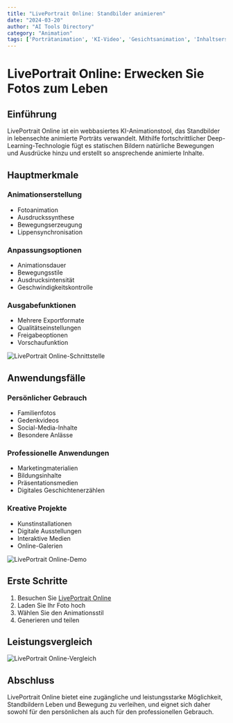 ```yaml
---
title: "LivePortrait Online: Standbilder animieren"
date: "2024-03-20"
author: "AI Tools Directory"
category: "Animation"
tags: ['Porträtanimation', 'KI-Video', 'Gesichtsanimation', 'Inhaltserstellung']
---
```

# LivePortrait Online: Erwecken Sie Fotos zum Leben

## Einführung

LivePortrait Online ist ein webbasiertes KI-Animationstool, das Standbilder in lebensechte animierte Porträts verwandelt. Mithilfe fortschrittlicher Deep-Learning-Technologie fügt es statischen Bildern natürliche Bewegungen und Ausdrücke hinzu und erstellt so ansprechende animierte Inhalte.

## Hauptmerkmale

### Animationserstellung
- Fotoanimation
- Ausdruckssynthese
- Bewegungserzeugung
- Lippensynchronisation

### Anpassungsoptionen
- Animationsdauer
- Bewegungsstile
- Ausdrucksintensität
- Geschwindigkeitskontrolle

### Ausgabefunktionen
- Mehrere Exportformate
- Qualitätseinstellungen
- Freigabeoptionen
- Vorschaufunktion

![LivePortrait Online-Schnittstelle](/imgs/liveportrait-online/interface.jpg)

## Anwendungsfälle

### Persönlicher Gebrauch
- Familienfotos
- Gedenkvideos
- Social-Media-Inhalte
- Besondere Anlässe

### Professionelle Anwendungen
- Marketingmaterialien
- Bildungsinhalte
- Präsentationsmedien
- Digitales Geschichtenerzählen

### Kreative Projekte
- Kunstinstallationen
- Digitale Ausstellungen
- Interaktive Medien
- Online-Galerien

![LivePortrait Online-Demo](/imgs/liveportrait-online/demo.jpg)

## Erste Schritte

1. Besuchen Sie [LivePortrait Online](https://liveportrait-online.com)
2. Laden Sie Ihr Foto hoch
3. Wählen Sie den Animationsstil
4. Generieren und teilen

## Leistungsvergleich

![LivePortrait Online-Vergleich](/imgs/liveportrait-online/comparison.jpg)

## Abschluss

LivePortrait Online bietet eine zugängliche und leistungsstarke Möglichkeit, Standbildern Leben und Bewegung zu verleihen, und eignet sich daher sowohl für den persönlichen als auch für den professionellen Gebrauch.